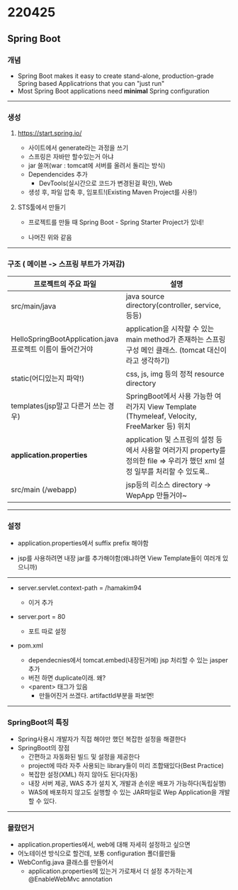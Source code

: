 # 220425

##  Spring Boot

### 개념

- Spring Boot makes it easy to create stand-alone, production-grade Spring based Applicatrions that you can "just run"
- Most Spring Boot applications need **minimal** Spring configuration

---

### 생성

1. https://start.spring.io/ 

   - 사이트에서 generate라는 과정을 쓰기
   - 스프링은 자바만 할수있는거 아냐
   - jar 쓸꺼(war : tomcat에 서버를 올려서 돌리는 방식)
   - Dependencides 추가
     - DevTools(실시간으로 코드가 변경된걸 확인), Web
   - 생성 후, 파일 압축 후, 임포트!(Existing Maven Project를 사용!)

2. STS툴에서 만들기

   - 프로젝트를 만들 때 Spring Boot - Spring Starter Project가 있네!

   - 나머진 위와 같음

---

### 구조 ( 메이븐 ->  스프링 부트가 가져감)

| 프로젝트의 주요 파일                                         | 설명                                                         |
| ------------------------------------------------------------ | ------------------------------------------------------------ |
| src/main/java                                                | java source directory(controller, service, 등등)             |
| HelloSpringBootApplication.java<br />프로젝트 이름이 들어간거야 | application을 시작할 수 있는 main method가 존재하는 스프링 구성 메인 클래스. (tomcat 대신이라고 생각하기) |
| static(어디있는지 파악!)                                     | css, js, img 등의 정적 resource directory                    |
| templates(jsp말고 다른거 쓰는 경우)                          | SpringBoot에서 사용 가능한 여러가지 View Template (Thymeleaf, Velocity, FreeMarker 등) 위치 |
| **application.properties**                                   | application 및 스프링의 설정 등에서 사용할 여러가지 property를 정의한 file => 우리가 했던 xml 설정 일부를 처리할 수 있도록.. |
| src/main (/webapp)                                           | jsp등의 리소스 directory -> WepApp 만들거야~                 |

---

### 설정

- application.properties에서 suffix prefix 해야함

- jsp를 사용하려면 내장 jar를 추가해야함(왜냐하면 View Template들이 여러개 있으니까)

---

- server.servlet.context-path = /hamakim94
  - 이거 추가
- server.port = 80  
  - 포트 따로 설정

- pom.xml
  - dependecnies에서 tomcat.embed(내장된거에) jsp 처리할 수 있는 jasper 추가
  - 버전 하면 duplicate이래. 왜?
  - \<parent> 태그가 있음
    - 만들어진거 쓰겠다. artifactId부분을 파보면!

---

### SpringBoot의 특징

- Spring사용시 개발자가 직접 해야만 했던 복잡한 설정을 해결한다
- SpringBoot의 장점
  - 간편하고 자동화된 빌드 및 설정을 제공한다
  - project에 따라 자주 사용되는 library들이 미리 조합돼있다(Best Practice)
  - 복잡한 설정(XML) 하지 않아도 된다(자동)
  - 내장 서버 제공, WAS 추가 설치 X, 개발과 손쉬운 배포가 가능하다(독립실행)
  - WAS에 배포하지 않고도 실행할 수 있는 JAR파일로 Wep Application을 개발 할 수 있다.

---

### 몰랐던거

- application.properties에서, web에 대해 자세히 설정하고 싶으면
- 어노테이션 방식으로 할건데, 보통 configuration 폴더를만듦
- WebConfig.java 클래스를 만들어서
  - application.properties에 있는거 가로채서 더 설정 추가하는게 @EnableWebMvc annotation
